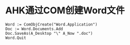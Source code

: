 # AHK通过COM创建Word文件

```autohotkey
Word := ComObjCreate("Word.Application")
Doc := Word.Documents.Add
Doc.SaveAs(A_Desktop "\" A_Now ".doc")
Word.Quit
```
